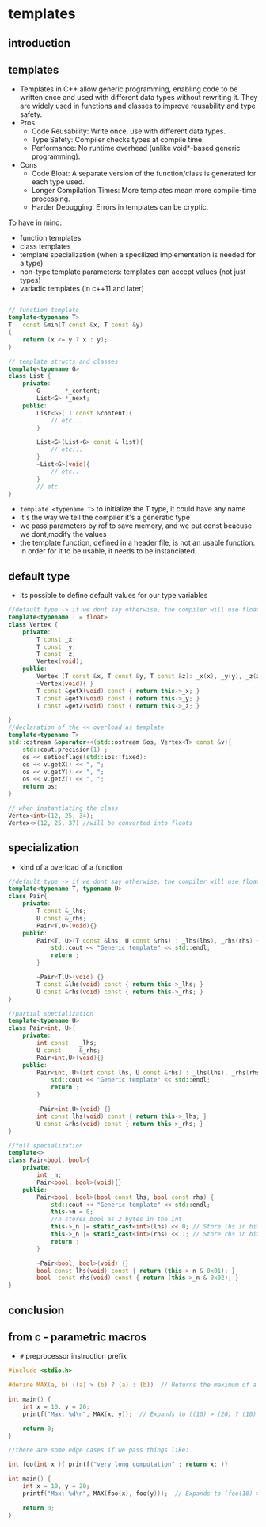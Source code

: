# templates

## introduction

## templates

+ Templates in C++ allow generic programming, enabling code to be written once and used with different data types without rewriting it. They are widely used in functions and classes to improve reusability and type safety.
+ Pros
  + Code Reusability: Write once, use with different data types.
  + Type Safety: Compiler checks types at compile time.
  + Performance: No runtime overhead (unlike void*-based generic programming).
+ Cons
  + Code Bloat: A separate version of the function/class is generated for each type used.
  + Longer Compilation Times: More templates mean more compile-time processing.
  + Harder Debugging: Errors in templates can be cryptic.

To have in mind:
+ function templates
+ class templates
+ template specialization (when a specilized implementation is needed for a type)
+ non-type template parameters: templates can accept values (not just types)
+ variadic templates (in c++11 and later)

```c++

// function template
template<typename T>
T	const &min(T const &x, T const &y)
{
	return (x <= y ? x : y);
}

// template structs and classes
template<typename G>
class List {
	private:
		G		*_content;
		List<G>	*_next;
	public:
		List<G>( T const &content){
			// etc...
		}

		List<G>(List<G> const & list){
			// etc...
		}
		~List<G>(void){
			// etc..
		}
		// etc...
}

```

+ `template <typename T>` to initialize the T type, it could have any name
+ it's the way we tell the compiler it's a generatic type
+ we pass parameters by ref to save memory, and we put const beacuse we dont,modify the values
+ the template function, defined in a header file, is not an usable function. In order for it to be usable, it needs to be instanciated.

## default type

+ its possible to define default values for our type variables

```c++
//default type -> if we dont say otherwise, the compiler will use float
template<typename T = float>
class Vertex {
	private:
		T const _x;
		T const _y;
		T const _z;
		Vertex(void);
	public:
		Vertex (T const &x, T const &y, T const &z): _x(x), _y(y), _z(z) { }
		~Vertex(void){ }
		T const &getX(void) const { return this->_x; }
		T const &getY(void) const { return this->_y; }
		T const &getZ(void) const { return this->_z; }

}
//declaration of the << overload as template
template<typename T>
std::ostream &operator<<(std::ostream &os, Vertex<T> const &v){
	std::cout.precision(1) ;
	os << setiosflags(std::ios::fixed):
	os << v.getX() << ", ";
	os << v.getY() << ", ";
	os << v.getZ() << ", ";
	return os;
}

// when instantiating the class
Vertex<int>(12, 25, 34);
Vertex<>(12, 25, 37) //will be converted into floats
```

## specialization

+ kind of a overload of a function

```c++
//default type -> if we dont say otherwise, the compiler will use float
template<typename T, typename U>
class Pair{
	private:	
		T const	&_lhs;
		U const &_rhs;
		Pair<T,U>(void){}
	public:
		Pair<T, U>(T const &lhs, U const &rhs) : _lhs(lhs), _rhs(rhs) {
			std::cout << "Generic template" << std::endl;
			return ;
		}

		~Pair<T,U>(void) {}
		T const &lhs(void) const { return this->_lhs; }
		U const &rhs(void) const { return this->_rhs; }
}

//partial specialization
template<typename U>
class Pair<int, U>{
	private:	
		int const	_lhs;
		U const 	&_rhs;
		Pair<int,U>(void){}
	public:
		Pair<int, U>(int const lhs, U const &rhs) : _lhs(lhs), _rhs(rhs) {
			std::cout << "Generic template" << std::endl;
			return ;
		}

		~Pair<int,U>(void) {}
		int const lhs(void) const { return this->_lhs; }
		U const &rhs(void) const { return this->_rhs; }
}

//full specialization
template<>
class Pair<bool, bool>{
	private:	
		int	_n;
		Pair<bool, bool>(void){}
	public:
		Pair<bool, bool>(bool const lhs, bool const rhs) {
			std::cout << "Generic template" << std::endl;
			this->n = 0;
			//n stores bool as 2 bytes in the int
			this->_n |= static_cast<int>(lhs) << 0; // Store lhs in bit 0
        	this->_n |= static_cast<int>(rhs) << 1; // Store rhs in bit 1
			return ;
		}

		~Pair<bool, bool>(void) {}
		bool const lhs(void) const { return (this->_n & 0x01); }
		bool  const rhs(void) const { return (this->_n & 0x02); }
}
```

## conclusion


## from c -  parametric macros

+ `#` preprocessor instruction prefix

```c
#include <stdio.h>

#define MAX(a, b) ((a) > (b) ? (a) : (b))  // Returns the maximum of a and b

int main() {
    int x = 10, y = 20;
    printf("Max: %d\n", MAX(x, y));  // Expands to ((10) > (20) ? (10) : (20))

    return 0;
}

//there are some edge cases if we pass things like:

int foo(int x ){ printf("very long computation" ; return x; )}

int main() {
    int x = 10, y = 20;
    printf("Max: %d\n", MAX(foo(x), foo(y)));  // Expands to (foo(10) > foo(20) ? foo(10) : foo(20)) -> edge case! computing time DOUBLED

    return 0;
}

```
